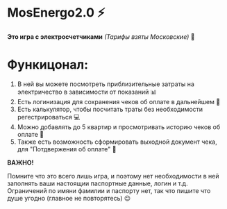 # MosEnergo2.0 ⚡
**Это игра с электросчетчиками** *(Тарифы взяты Московские)* 💸

# Функицонал:
1. В ней вы можете посмотреть приблизительные затраты на электричество в зависимости от показаний 📊
2. Есть логинизация для сохранения чеков об оплате в дальнейшем 💾
3. Есть калькулятор, чтобы посчитать траты без необходимости регестрироваться 💻
4. Можно добавлять до 5 квартир и просмотривать историю чеков об оплате 🚪
5. Также есть возможность сформировать выходной документ чека, для "Потдвержения об оплате" 📨

**ВАЖНО!**

Помните что это всего лишь игра, и поэтому нет необходимости в ней заполнять ваши настоящии паспортные данные, логин и т.д.
Ограничений по имяни фамилии и паспорту нет, так что пишите что душе угодно (главное не повторятесь) 😉
